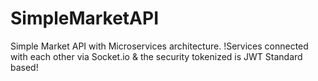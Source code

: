 # SimpleMarketAPI
Simple Market API with Microservices architecture.
!Services connected with each other via Socket.io & the security tokenized is JWT Standard based!

